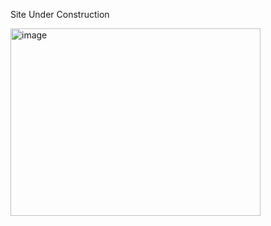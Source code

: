 Site Under Construction

[<img width="400" height="300" alt="image" src="[https://github.com/user-attachments/assets/ed7b538c-1e8c-4a4e-9eab-aaf0da76c429](https://user-images.githubusercontent.com/74038190/212750672-2f3f2b50-c84f-4ed8-a60a-849ae69ff9df.gif)" />](https://user-images.githubusercontent.com/74038190/212750672-2f3f2b50-c84f-4ed8-a60a-849ae69ff9df.gif)
